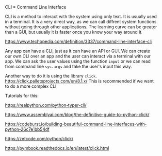 CLI = Command Line Interface

CLI is a method to interact with the system using only text. It is usually used in a terminal. It is a very direct way, as we can call diffrent system functions without going through other applications. The learning curve can be greater than a GUI, but usually it is faster once you know your way around it.

https://www.techopedia.com/definition/3337/command-line-interface-cli

Any app can have a CLI, just as it can have an API or GUI. We can create our own CLI over an app and the user can interact via a terminal with our app. We can ask the user values using the function `input` or we can read from command line `sys.argv` and take the user's input this way.

Another way to do it is using the library `click`. https://click.palletsprojects.com/en/8.1.x/ This is recommended if we want to do a more complex CLI

Tutorials for this:

https://realpython.com/python-typer-cli/

https://www.assemblyai.com/blog/the-definitive-guide-to-python-click/

https://codeburst.io/building-beautiful-command-line-interfaces-with-python-26c7e1bb54df

https://zetcode.com/python/click/

https://pymbook.readthedocs.io/en/latest/click.html



